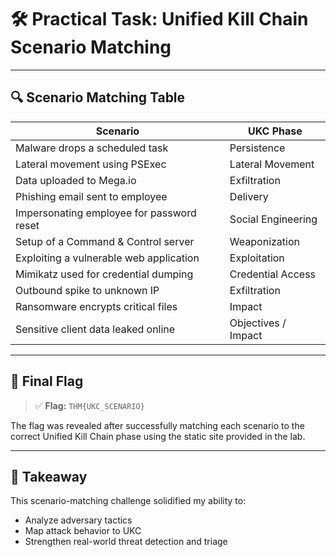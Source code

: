 # 🛠️ Practical Task: Unified Kill Chain Scenario Matching

---

## 🔍 Scenario Matching Table

| Scenario                                                                 | UKC Phase            |
|--------------------------------------------------------------------------|----------------------|
| Malware drops a scheduled task                                           | Persistence          |
| Lateral movement using PSExec                                            | Lateral Movement     |
| Data uploaded to Mega.io                                                 | Exfiltration         |
| Phishing email sent to employee                                          | Delivery             |
| Impersonating employee for password reset                                | Social Engineering   |
| Setup of a Command & Control server                                      | Weaponization        |
| Exploiting a vulnerable web application                                  | Exploitation         |
| Mimikatz used for credential dumping                                     | Credential Access    |
| Outbound spike to unknown IP                                             | Exfiltration         |
| Ransomware encrypts critical files                                       | Impact               |
| Sensitive client data leaked online                                     | Objectives / Impact  |

---

## 🎯 Final Flag

> ✅ **Flag:** `THM{UKC_SCENARIO}`

The flag was revealed after successfully matching each scenario to the correct Unified Kill Chain phase using the static site provided in the lab.

---

## 🧠 Takeaway

This scenario-matching challenge solidified my ability to:

- Analyze adversary tactics
- Map attack behavior to UKC
- Strengthen real-world threat detection and triage
